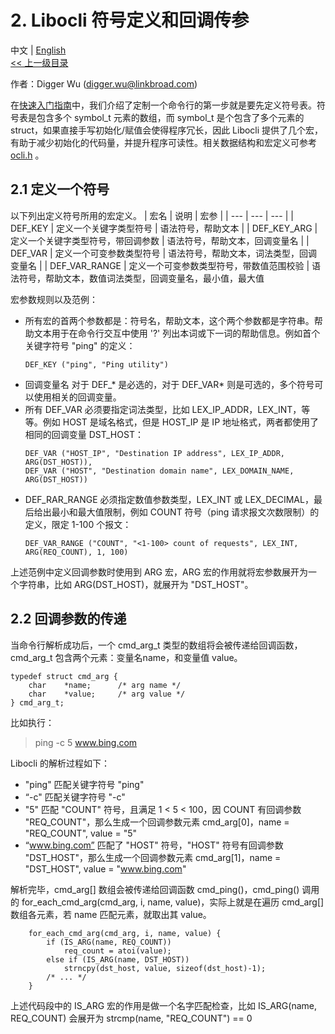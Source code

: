 # 2. Libocli 符号定义和回调传参

中文 | [English](Symbol%20Definition.md)
<br>
[<< 上一级目录](README.zh_CN.md)  

作者：Digger Wu (digger.wu@linkbroad.com)

在[快速入门指南](Quick%20Start%20Guide.zh_CN.md)中，我们介绍了定制一个命令行的第一步就是要先定义符号表。符号表是包含多个 symbol_t 元素的数组，而 symbol_t 是个包含了多个元素的 struct，如果直接手写初始化/赋值会使得程序冗长，因此 Libocli 提供了几个宏，有助于减少初始化的代码量，并提升程序可读性。相关数据结构和宏定义可参考 [ocli.h](src/ocli.h) 。

## 2.1 定义一个符号

以下列出定义符号所用的宏定义。
| 宏名 | 说明 | 宏参 |
| --- | --- | --- |
| DEF_KEY | 定义一个关键字类型符号 | 语法符号，帮助文本 |
| DEF_KEY_ARG | 定义一个关键字类型符号，带回调参数 | 语法符号，帮助文本，回调变量名 |
| DEF_VAR | 定义一个可变参数类型符号 | 语法符号，帮助文本，词法类型，回调变量名 |
| DEF_VAR_RANGE | 定义一个可变参数类型符号，带数值范围校验 | 语法符号，帮助文本，数值词法类型，回调变量名，最小值，最大值

宏参数规则以及范例：
- 所有宏的首两个参数都是：符号名，帮助文本，这个两个参数都是字符串。帮助文本用于在命令行交互中使用 '?' 列出本词或下一词的帮助信息。例如首个关键字符号 "ping" 的定义：
  > 
  ```
  DEF_KEY ("ping", "Ping utility")
  ```
- 回调变量名 对于 DEF_* 是必选的，对于 DEF_VAR* 则是可选的，多个符号可以使用相关的回调变量。
- 所有 DEF_VAR 必须要指定词法类型，比如 LEX_IP_ADDR，LEX_INT，等等。例如 HOST 是域名格式，但是 HOST_IP 是 IP 地址格式，两者都使用了相同的回调变量 DST_HOST：
  > 
  ```
  DEF_VAR ("HOST_IP", "Destination IP address", LEX_IP_ADDR, ARG(DST_HOST)),  
  DEF_VAR ("HOST", "Destination domain name", LEX_DOMAIN_NAME, ARG(DST_HOST))
  ```
- DEF_RAR_RANGE 必须指定数值参数类型，LEX_INT 或 LEX_DECIMAL，最后给出最小和最大值限制，例如 COUNT 符号（ping 请求报文次数限制）的定义，限定 1-100 个报文：
  >
  ```
  DEF_VAR_RANGE	("COUNT", "<1-100> count of requests", LEX_INT, ARG(REQ_COUNT), 1, 100)
  ```

上述范例中定义回调参数时使用到 ARG 宏，ARG 宏的作用就将宏参数展开为一个字符串，比如 ARG(DST_HOST)，就展开为 "DST_HOST"。

## 2.2 回调参数的传递

当命令行解析成功后，一个 cmd_arg_t 类型的数组将会被传递给回调函数，cmd_arg_t 包含两个元素：变量名name，和变量值 value。
```
typedef struct cmd_arg {
	char	*name;		/* arg name */
	char	*value;		/* arg value */
} cmd_arg_t;
```
比如执行：
>ping -c 5 www.bing.com

Libocli 的解析过程如下：
- "ping" 匹配关键字符号 "ping"
- “-c" 匹配关键字符号 "-c"
- "5" 匹配 "COUNT" 符号，且满足 1 < 5 < 100，因 COUNT 有回调参数 "REQ_COUNT"，那么生成一个回调参数元素 cmd_arg[0]，name = "REQ_COUNT", value = "5"
- “www.bing.com” 匹配了 "HOST" 符号，"HOST" 符号有回调参数 "DST_HOST"，那么生成一个回调参数元素 cmd_arg[1]，name = "DST_HOST", value = "www.bing.com"

解析完毕，cmd_arg[] 数组会被传递给回调函数 cmd_ping()，cmd_ping() 调用的 for_each_cmd_arg(cmd_arg, i, name, value)，实际上就是在遍历 cmd_arg[] 数组各元素，若 name 匹配元素，就取出其 value。

```
	for_each_cmd_arg(cmd_arg, i, name, value) {
		if (IS_ARG(name, REQ_COUNT))
			req_count = atoi(value);
		else if (IS_ARG(name, DST_HOST))
			strncpy(dst_host, value, sizeof(dst_host)-1);
		/* ... */
	}
```

上述代码段中的 IS_ARG 宏的作用是做一个名字匹配检查，比如 IS_ARG(name, REQ_COUNT) 会展开为 strcmp(name, "REQ_COUNT") == 0 
